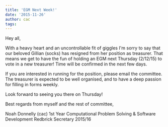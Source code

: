 ```yaml
---
title: 'EGM Next Week!'
date: '2015-11-26'
author: cac
tags:
---
```

Hey all,

With a heavy heart and an uncontrollable fit of giggles I'm sorry to say
that our beloved Gillian (socks) has resigned from her position as
treasurer. That means we get to have the fun of holding an EGM next
Thursday (2/12/15) to vote in a new treasurer! Time will be confirmed in
the next few days.

If you are interested in running for the position, please email the
committee. The treasurer is expected to be well organised, and to have a
deep passion for filling in forms weekly.

Look forward to seeing you there on Thursday!

Best regards from myself and the rest of committee,

Noah Donnelly (cac)
1st Year Computational Problem Solving & Software Development
Redbrick Secretary 2015/16




